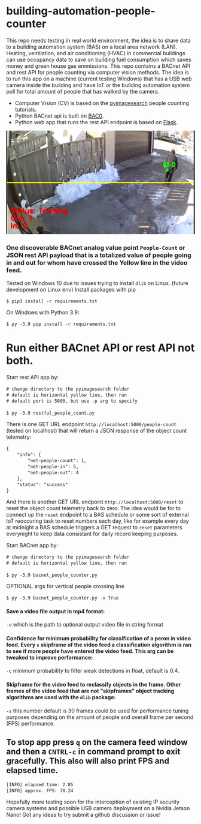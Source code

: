 # building-automation-people-counter
This repo needs testing in real world environment, the idea is to share data to a building automation system (BAS) on a local area network (LAN). Heating, ventilation, and air conditioning (HVAC) in commercial buildings can use occupancy data to save on building fuel consumption which saves money and green house gas emmissions. 
This repo contains a BACnet API and rest API for people counting via computer vision methods. The idea is to run this app on a machine (current testing Windows) that has a USB web camera inside the building and have IoT or the building automation system poll for total amount of people that has walked by the camera.

- Computer Vision (CV) is based on the [pyimagesearch](https://pyimagesearch.com/2018/08/13/opencv-people-counter/) people counting tutorials. 
- Python BACnet api is built on [BAC0](https://bac0.readthedocs.io/en/latest/).
- Python web app that runs the rest API endpoint is based on [Flask](https://flask.palletsprojects.com/en/2.1.x/).


![exampleSnip](/snips/exampleSnip.PNG)

### One discoverable BACnet analog value point `People-Count` or JSON rest API payload that is a totalized value of people going in and out for whom have crossed the Yellow line in the video feed.

Tested on Windows 10 due to issues trying to install `dlib` on Linux. (future development on Linux env)
Install packages with pip
```
$ pip3 install -r requirements.txt
```

On Windows with Python 3.9:
```
$ py -3.9 pip install -r requirements.txt
```

# Run either BACnet API or rest API not both.

Start rest API app by:
```
# change directory to the pyimagesearch folder 
# default is horizontal yellow line, then run
# default port is 5000, but use -p arg to specify

$ py -3.9 restful_people_count.py
```

There is one GET URL endpoint `http://localhost:5000/people-count` (tested on localhost) that will return a JSON response of the object count telemetry:
```
{
	"info": {
		"net-people-count": 1,
		"net-people-in": 5,
		"net-people-out": 4
	},
	"status": "success"
}
```
And there is another GET URL endpoint `http://localhost:5000/reset` to reset the object count telemetry back to zero. The idea would be for to connect up the `reset` endpoint to a BAS schedule or some sort of external IoT reoccuring task to reset numbers each day, like for example every day at midnight a BAS schedule triggers a GET request to `reset` parameters everynight to keep data consistant for daily record keeping purposes.


Start BACnet app by:
```
# change directory to the pyimagesearch folder 
# default is horizontal yellow line, then run

$ py -3.9 bacnet_people_counter.py
```

OPTIONAL args for vertical people crossing line
```
$ py -3.9 bacnet_people_counter.py -v True
```


#### Save a video file output in mp4 format:
`-o` which is the path to optional output video file in string format

#### Confidence for minimum probability for classification of a peron in video feed. Every `s` skipframe of the video feed a classification algorithm is ran to see if more people have entered the video feed. This arg can be tweaked to improve performance:
`-c` minimum probability to filter weak detections in float, default is 0.4.

#### Skipframe for the video feed to reclassify objects in the frame. Other frames of the video feed that are not "skipframes" object tracking algorithms are used with the `dlib` package:
`-s` this number default is 30 frames could be used for performance tuning purposes depending on the amount of people and overall frame per second (FPS) performance. 


## To stop app press `q` on the camera feed window and then a `CNTRL-c` in command prompt to exit gracefully. This also will also print FPS and elapsed time.

```
[INFO] elapsed time: 2.85
[INFO] approx. FPS: 70.24

```

Hopefully more testing soon for the interception of existing IP security camera systems and possible USB camera deployment on a Nvidia Jetson Nano! Got any ideas to try submit a github discussion or issue!